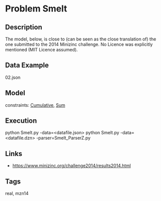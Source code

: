 # Problem Smelt
## Description
The model, below, is close to (can be seen as the close translation of) the one submitted to the 2014 Minizinc challenge.
No Licence was explicitly mentioned (MIT Licence assumed).

## Data Example
  02.json

## Model
  constraints: [Cumulative](http://pycsp.org/documentation/constraints/Cumulative), [Sum](http://pycsp.org/documentation/constraints/Sum)

## Execution
  python Smelt.py -data=<datafile.json>
  python Smelt.py -data=<datafile.dzn> -parser=Smelt_ParserZ.py

## Links
  - https://www.minizinc.org/challenge2014/results2014.html

## Tags
  real, mzn14
